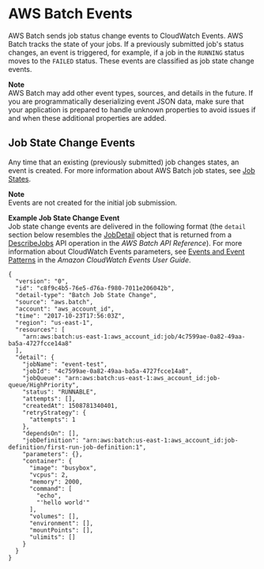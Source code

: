 # AWS Batch Events<a name="batch_cwe_events"></a>

AWS Batch sends job status change events to CloudWatch Events\. AWS Batch tracks the state of your jobs\. If a previously submitted job's status changes, an event is triggered, for example, if a job in the `RUNNING` status moves to the `FAILED` status\. These events are classified as job state change events\.

**Note**  
AWS Batch may add other event types, sources, and details in the future\. If you are programmatically deserializing event JSON data, make sure that your application is prepared to handle unknown properties to avoid issues if and when these additional properties are added\.

## Job State Change Events<a name="batch_job_events"></a>

Any time that an existing \(previously submitted\) job changes states, an event is created\. For more information about AWS Batch job states, see [Job States](job_states.md)\.

**Note**  
Events are not created for the initial job submission\.

**Example Job State Change Event**  
Job state change events are delivered in the following format \(the `detail` section below resembles the [JobDetail](https://docs.aws.amazon.com/batch/latest/APIReference/API_JobDetail.html) object that is returned from a [DescribeJobs](https://docs.aws.amazon.com/batch/latest/APIReference/API_DescribeJobs.html) API operation in the *AWS Batch API Reference*\)\. For more information about CloudWatch Events parameters, see [Events and Event Patterns](https://docs.aws.amazon.com/AmazonCloudWatch/latest/events/CloudWatchEventsandEventPatterns.html) in the *Amazon CloudWatch Events User Guide*\.  

```
{
  "version": "0",
  "id": "c8f9c4b5-76e5-d76a-f980-7011e206042b",
  "detail-type": "Batch Job State Change",
  "source": "aws.batch",
  "account": "aws_account_id",
  "time": "2017-10-23T17:56:03Z",
  "region": "us-east-1",
  "resources": [
    "arn:aws:batch:us-east-1:aws_account_id:job/4c7599ae-0a82-49aa-ba5a-4727fcce14a8"
  ],
  "detail": {
    "jobName": "event-test",
    "jobId": "4c7599ae-0a82-49aa-ba5a-4727fcce14a8",
    "jobQueue": "arn:aws:batch:us-east-1:aws_account_id:job-queue/HighPriority",
    "status": "RUNNABLE",
    "attempts": [],
    "createdAt": 1508781340401,
    "retryStrategy": {
      "attempts": 1
    },
    "dependsOn": [],
    "jobDefinition": "arn:aws:batch:us-east-1:aws_account_id:job-definition/first-run-job-definition:1",
    "parameters": {},
    "container": {
      "image": "busybox",
      "vcpus": 2,
      "memory": 2000,
      "command": [
        "echo",
        "'hello world'"
      ],
      "volumes": [],
      "environment": [],
      "mountPoints": [],
      "ulimits": []
    }
  }
}
```